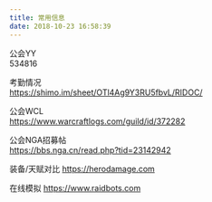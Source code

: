 ```yaml
---
title: 常用信息
date: 2018-10-23 16:58:39
---
```

公会YY   
534816  

考勤情况   
https://shimo.im/sheet/OTl4Ag9Y3RU5fbvL/RIDOC/    

公会WCL    
https://www.warcraftlogs.com/guild/id/372282   
 
公会NGA招募帖    
https://bbs.nga.cn/read.php?tid=23142942

装备/天赋对比
https://herodamage.com


在线模拟
https://www.raidbots.com


